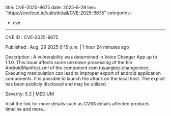  
title: CVE-2025-9675
date: 2025-8-29
lien: "https://cvefeed.io/vuln/detail/CVE-2025-9675"
categories:
  - cve
---

CVE ID : CVE-2025-9675

Published :  Aug. 29
2025
9:15 p.m. | 1 hour
24 minutes ago

Description : A vulnerability was determined in Voice Changer App up to 1.1.0. This issue affects some unknown processing of the file AndroidManifest.xml of the component com.tuyangkeji.changevoice. Executing manipulation can lead to improper export of android application components. It is possible to launch the attack on the local host. The exploit has been publicly disclosed and may be utilized.

Severity: 5.3 | MEDIUM

Visit the link for more details
such as CVSS details
affected products
timeline
and more...
